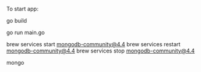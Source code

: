 To start app:

go build

go run main.go

brew services start mongodb-community@4.4
brew services restart mongodb-community@4.4
brew services stop mongodb-community@4.4

mongo
